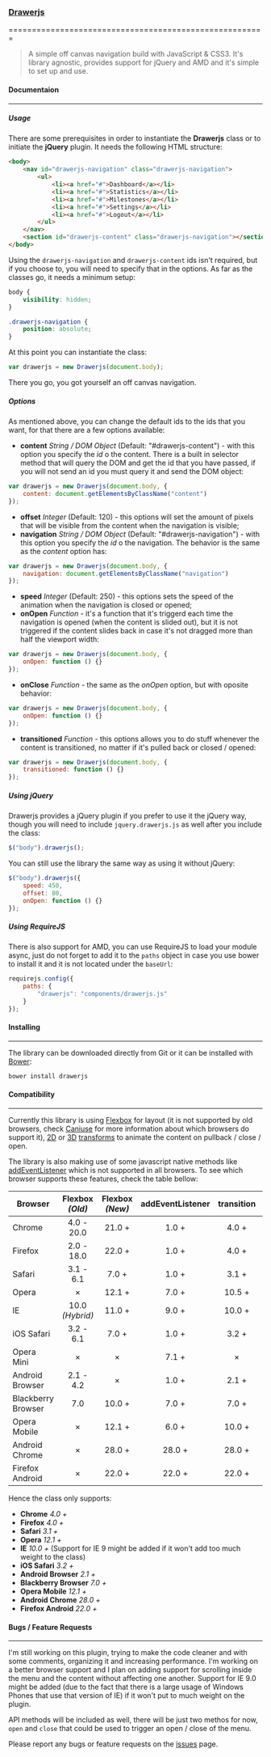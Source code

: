 ### [Drawerjs](http://codepen.io/rolandjitsu/pen/CgmGd)
=======================================================

> A simple off canvas navigation build with JavaScript &amp; CSS3. It's library agnostic, provides support for jQuery and AMD and it's simple to set up and use.


#### Documentaion
-----------------

##### Usage

There are some prerequisites in order to instantiate the **Drawerjs** class or to initiate the **jQuery** plugin. It needs the following HTML structure:

``` html
<body>
	<nav id="drawerjs-navigation" class="drawerjs-navigation">
	    <ul>
	        <li><a href="#">Dashboard</a></li>
	        <li><a href="#">Statistics</a></li>
	        <li><a href="#">Milestones</a></li>
	        <li><a href="#">Settings</a></li>
	        <li><a href="#">Logout</a></li>
	    </ul>
	</nav>
	<section id="drawerjs-content" class="drawerjs-navigation"></section>
</body>
```
Using the `drawerjs-navigation` and `drawerjs-content` ids isn't required, but if you choose to, you will need to specify that in the options. As far as the classes go, it needs a minimum setup:

``` css
body {
    visibility: hidden;
}

.drawerjs-navigation {
	position: absolute;
}
```
At this point you can instantiate the class:

``` js
var drawerjs = new Drawerjs(document.body);
```
There you go, you got yourself an off canvas navigation.

##### Options

As mentioned above, you can change the default ids to the ids that you want, for that there are a few options available:

+ **content** *String / DOM Object* (Default: "#drawerjs-content") - with this option you specify the *id* o the content. There is a built in selector method that will query the DOM and get the id that you have passed, if you will not send an id you must query it and send the DOM object:

``` js
var drawerjs = new Drawerjs(document.body, {
	content: document.getElementsByClassName("content")
});
```
+ **offset** *Integer* (Default: 120) - this options will set the amount of pixels that will be visible from the content when the navigation is visible;
+ **navigation** *String / DOM Object* (Default: "#drawerjs-navigation") - with this option you specify the *id* o the navigation. The behavior is the same as the *content* option has:

``` js
var drawerjs = new Drawerjs(document.body, {
	navigation: document.getElementsByClassName("navigation")
});
```
+ **speed** *Integer* (Default: 250) - this options sets the speed of the animation when the navigation is closed or opened;
+ **onOpen** *Function* - it's a function that it's triggerd each time the navigation is opened (when the content is slided out), but it is not triggered if the content slides back in case it's not dragged more than half the viewport width:

``` js
var drawerjs = new Drawerjs(document.body, {
	onOpen: function () {}
});
```
+ **onClose** *Function* - the same as the *onOpen* option, but with oposite behavior:

``` js
var drawerjs = new Drawerjs(document.body, {
	onOpen: function () {}
});
```
+ **transitioned** *Function* - this options allows you to do stuff whenever the content is transitioned, no matter if it's pulled back or closed / opened:

``` js
var drawerjs = new Drawerjs(document.body, {
	transitioned: function () {}
});
```

##### Using jQuery

Drawerjs provides a jQuery plugin if you prefer to use it the jQuery way, though you will need to include `jquery.drawerjs.js` as well after you include the class:
``` js
$("body").drawerjs();
```
You can still use the library the same way as using it without jQuery:
``` js
$("body").drawerjs({
	speed: 450,
	offset: 80,
	onOpen: function () {}
});
```

##### Using RequireJS

There is also support for AMD, you can use RequireJS to load your module async, just do not forget to add it to the `paths` object in case you use bower to install it and it is not located under the `baseUrl`:
``` js
requirejs.config({
	paths: {
		"drawerjs": "components/drawerjs.js"
	}
});
```


#### Installing
---------------

The library can be downloaded directly from Git or it can be installed with [Bower](http://bower.io/):
``` bash
bower install drawerjs
```


#### Compatibility
------------------

Currently this library is using [Flexbox](https://developer.mozilla.org/en-US/docs/Web/Guide/CSS/Flexible_boxes) for layout (it is not supported by old browsers, check [Caniuse](http://caniuse.com/flexbox) for more information about which browsers do support it), [2D](http://caniuse.com/transforms2d) or [3D](http://caniuse.com/transforms3d) [transforms](https://developer.mozilla.org/en-US/docs/Web/Guide/CSS/Using_CSS_transforms) to animate the content on pullback / close / open.

The library is also making use of some javascript native methods like [addEventListener](https://developer.mozilla.org/en-US/docs/Web/API/EventTarget.addEventListener) which is not supported in all browsers. To see which browser supports these features, check the table bellow:

| Browser            | Flexbox *(Old)* | Flexbox *(New)* | addEventListener | transition | transforms *(2D)* | transforms *(3D)* |
| ------------------ |:---------------:|:---------------:|:----------------:|:----------:|:-----------------:|:-----------------:|
| Chrome             | 4.0 - 20.0      | 21.0 +          | 1.0 +            | 4.0 +      | 4.0 +             | 12.0 +            |
| Firefox            | 2.0 - 18.0      | 22.0 +          | 1.0 +            | 4.0 +      | 3.5 +             | 10.0 +            |
| Safari             | 3.1 - 6.1       | 7.0 +           | 1.0 +            | 3.1 +      | 3.1 +             | 4.0 +             |
| Opera              | &times;         | 12.1 +          | 7.0 +            | 10.5 +     | 10.5 +            | 15.0 +            |
| IE                 | 10.0 *(Hybrid)* | 11.0 +          | 9.0 +            | 10.0 +     | 9.0 +             | &times;           |
| iOS Safari         | 3.2 - 6.1       | 7.0 +           | 1.0 +            | 3.2 +      | 3.2 +             | 3.2 +             |
| Opera Mini         | &times;         | &times;         | 7.1 +            | &times;    | &times;           | &times;           |
| Android Browser    | 2.1 - 4.2       | &times;         | 1.0 +            | 2.1 +      | 2.1 +             | 3.0 +             |
| Blackberry Browser | 7.0             | 10.0 +          | 7.0 +            | 7.0 +      | 7.0 +             | 7.0 +             |
| Opera Mobile       | &times;         | 12.1 +          | 6.0 +            | 10.0 +     | 11.0 +            | 14.0 +            |
| Android Chrome     | &times;         | 28.0 +          | 28.0 +           | 28.0 +     | 28.0 +            | 28.0 +            |
| Firefox Android    | &times;         | 22.0 +          | 22.0 +           | 22.0 +     | 22.0 +            | 22.0 +            |

Hence the class only supports:

+ **Chrome** *4.0 +*
+ **Firefox** *4.0 +*
+ **Safari** *3.1 +*
+ **Opera** *12.1 +*
+ **IE** *10.0 +* (Support for IE 9 might be added if it won't add too much weight to the class)
+ **iOS Safari** *3.2 +*
+ **Android Browser** *2.1 +*
+ **Blackberry Browser** *7.0 +*
+ **Opera Mobile** *12.1 +*
+ **Android Chrome** *28.0 +*
+ **Firefox Android** *22.0 +*


#### Bugs / Feature Requests
----------------------------

I'm still working on this plugin, trying to make the code cleaner and with some comments, organizing it and increasing performance. I'm working on a better browser support and I plan on adding support for scrolling inside the menu and the content without affecting one another. Support for IE 9.0 might be added (due to the fact that there is a large usage of Windows Phones that use that version of IE) if it won't put to much weight on the plugin.

API methods will be included as well, there will be just two methos for now, `open` and `close` that could be used to trigger an open / close of the menu.

Please report any bugs or feature requests on the [issues](https://github.com/rolandjitsu/drawerjs/issues) page.